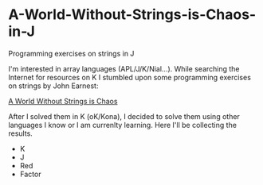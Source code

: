 # A-World-Without-Strings-is-Chaos-in-J
Programming exercises on strings in J

I'm interested in array languages (APL/J/K/Nial...). While searching the Internet for resources on K I stumbled upon some programming exercises on strings by John Earnest:

[A World Without Strings is Chaos](http://beyondloom.com/blog/strings.html)

After I solved them in K (oK/Kona), I decided to solve them using other languages I know or I am currenlty learning. Here I'll be collecting the results.


* K
* J
* Red
* Factor
